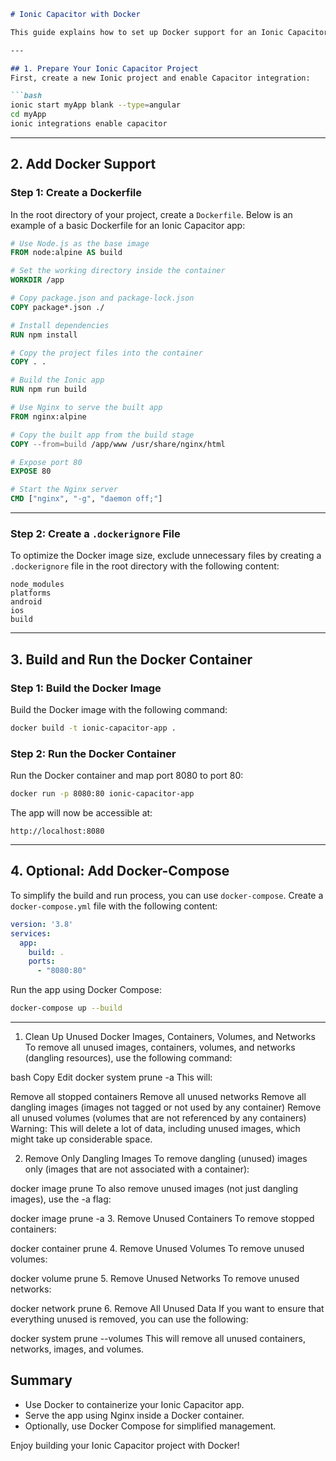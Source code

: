 ```markdown
# Ionic Capacitor with Docker

This guide explains how to set up Docker support for an Ionic Capacitor project, including optional Docker Compose usage.

---

## 1. Prepare Your Ionic Capacitor Project
First, create a new Ionic project and enable Capacitor integration:

```bash
ionic start myApp blank --type=angular
cd myApp
ionic integrations enable capacitor
```

---

## 2. Add Docker Support

### Step 1: Create a Dockerfile
In the root directory of your project, create a `Dockerfile`. Below is an example of a basic Dockerfile for an Ionic Capacitor app:

```Dockerfile
# Use Node.js as the base image
FROM node:alpine AS build

# Set the working directory inside the container
WORKDIR /app

# Copy package.json and package-lock.json
COPY package*.json ./

# Install dependencies
RUN npm install

# Copy the project files into the container
COPY . .

# Build the Ionic app
RUN npm run build

# Use Nginx to serve the built app
FROM nginx:alpine

# Copy the built app from the build stage
COPY --from=build /app/www /usr/share/nginx/html

# Expose port 80
EXPOSE 80

# Start the Nginx server
CMD ["nginx", "-g", "daemon off;"]
```

---

### Step 2: Create a `.dockerignore` File
To optimize the Docker image size, exclude unnecessary files by creating a `.dockerignore` file in the root directory with the following content:

```plaintext
node_modules
platforms
android
ios
build
```

---

## 3. Build and Run the Docker Container

### Step 1: Build the Docker Image
Build the Docker image with the following command:

```bash
docker build -t ionic-capacitor-app .
```

### Step 2: Run the Docker Container
Run the Docker container and map port 8080 to port 80:

```bash
docker run -p 8080:80 ionic-capacitor-app
```

The app will now be accessible at:

```plaintext
http://localhost:8080
```

---

## 4. Optional: Add Docker-Compose
To simplify the build and run process, you can use `docker-compose`. Create a `docker-compose.yml` file with the following content:

```yaml
version: '3.8'
services:
  app:
    build: .
    ports:
      - "8080:80"
```

Run the app using Docker Compose:

```bash
docker-compose up --build
```

---

1. Clean Up Unused Docker Images, Containers, Volumes, and Networks
To remove all unused images, containers, volumes, and networks (dangling resources), use the following command:

bash
Copy
Edit
docker system prune -a
This will:

Remove all stopped containers
Remove all unused networks
Remove all dangling images (images not tagged or not used by any container)
Remove all unused volumes (volumes that are not referenced by any containers)
Warning: This will delete a lot of data, including unused images, which might take up considerable space.

2. Remove Only Dangling Images
To remove dangling (unused) images only (images that are not associated with a container):

docker image prune
To also remove unused images (not just dangling images), use the -a flag:

docker image prune -a
3. Remove Unused Containers
To remove stopped containers:

docker container prune
4. Remove Unused Volumes
To remove unused volumes:

docker volume prune
5. Remove Unused Networks
To remove unused networks:

docker network prune
6. Remove All Unused Data
If you want to ensure that everything unused is removed, you can use the following:

docker system prune --volumes
This will remove all unused containers, networks, images, and volumes.

## Summary
- Use Docker to containerize your Ionic Capacitor app.
- Serve the app using Nginx inside a Docker container.
- Optionally, use Docker Compose for simplified management.

Enjoy building your Ionic Capacitor project with Docker!
```
